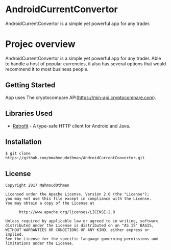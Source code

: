 # AndroidCurrentConvertor
AndroidCurrentConvertor is a simple yet powerful app for any trader.

# Projec overview
AndroidCurrentConvertor is a simple yet powerful app for any trader. Able to handle a host of popular currencies, it also has several options that would recommend it to most business people.

## Getting Started
App uses The cryptocompare API(https://min-api.cryptocompare.com). 

## Libraries Used  
 * [Retrofit](http://square.github.io/retrofit) - A type-safe HTTP client for Android and Java.

## Installation
    $ git clone https://github.com/mmahmoudothman/AndroidCurrentConvertor.git

## License
   
    Copyright 2017 MahmoudOthman
   
    Licensed under the Apache License, Version 2.0 (the "License");
    you may not use this file except in compliance with the License.
    You may obtain a copy of the License at

	      http://www.apache.org/licenses/LICENSE-2.0

    Unless required by applicable law or agreed to in writing, software
    distributed under the License is distributed on an "AS IS" BASIS,
    WITHOUT WARRANTIES OR CONDITIONS OF ANY KIND, either express or implied.
    See the License for the specific language governing permissions and
    limitations under the License.
